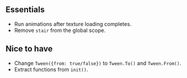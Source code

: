 ## Essentials

* Run animations after texture loading completes.
* Remove `stair` from the global scope.

## Nice to have

* Change `Tween({from: true/false})` to `Tween.To()` and `Tween.From()`.
* Extract functions from `init()`.
